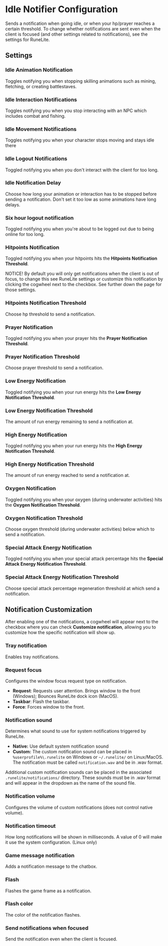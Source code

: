# Idle Notifier Configuration

Sends a notification when going idle, or when your hp/prayer reaches a certain threshold. To change whether notifications are sent even when the client is focused (and other settings related to notifications), see the settings for RuneLite.

## Settings

### Idle Animation Notification

Toggles notifying you when stopping skilling animations such as mining, fletching, or creating battlestaves.

### Idle Interaction Notifications

Toggles notifying you when you stop interacting with an NPC which includes combat and fishing.

### Idle Movement Notifications

Toggles notifying you when your character stops moving and stays idle there

### Idle Logout Notifications

Toggled notifying you when you don't interact with the client for too long.

### Idle Notification Delay

Choose how long your animation or interaction has to be stopped before sending a notification. Don't set it too low as some animations have long delays.

### Six hour logout notification

Toggled notifying you when you're about to be logged out due to being online for too long.

### Hitpoints Notification

Toggled notifying you when your hitpoints hits the **Hitpoints Notification Threshold**.

NOTICE! By default you will only get notifications when the client is out of focus, to change this see RuneLite settings or customize this notification by clicking the cogwheel next to the checkbox. See further down the page for those settings.

### Hitpoints Notification Threshold

Choose hp threshold to send a notification.

### Prayer Notification

Toggled notifying you when your prayer hits the **Prayer Notification Threshold**.

### Prayer Notification Threshold

Choose prayer threshold to send a notification.

### Low Energy Notification

Toggled notifying you when your run energy hits the **Low Energy Notification Threshold**.

### Low Energy Notification Threshold

The amount of run energy remaining to send a notification at.

### High Energy Notification

Toggled notifying you when your run energy hits the **High Energy Notification Threshold**.

### High Energy Notification Threshold

The amount of run energy reached to send a notification at.

### Oxygen Notification

Toggled notifying you when your oxygen (during underwater activities) hits the **Oxygen Notification Threshold**.

### Oxygen Notification Threshold

Choose oxygen threshold (during underwater activities) below which to send a notification.

### Special Attack Energy Notification

Toggled notifying you when your special attack percentage hits the **Special Attack Energy Notification Threshold**.

### Special Attack Energy Notification Threshold

Choose special attack percentage regeneration threshold at which send a notification.

## Notification Customization

After enabling one of the notifications, a cogwheel will appear next to the checkbox where you can check **Customize notification**, allowing you to customize how the specific notification will show up.

### Tray notification

Enables tray notifications.

### Request focus

Configures the window focus request type on notification.

 - **Request**: Requests user attention. Brings window to the front (Windows); Bounces RuneLite dock icon (MacOS).
 - **Taskbar**: Flash the taskbar.
 - **Force**: Forces window to the front.

### Notification sound

Determines what sound to use for system notifications triggered by RuneLite.

* **Native:** Use default system notification sound
* **Custom:** The custom notification sound can be placed in `%userprofile%\.runelite` on Windows or `~/.runelite/` on Linux/MacOS. The notification must be called `notification.wav` and be in .wav format.

Additional custom notification sounds can be placed in the associated `.runelite/notifications/` directory. These sounds must be in .wav format and will appear in the dropdown as the name of the sound file.

### Notification volume

Configures the volume of custom notifications (does not control native volume).

### Notification timeout

How long notifications will be shown in milliseconds. A value of 0 will make it use the system configuration. (Linux only)

### Game message notification

Adds a notification message to the chatbox.

### Flash

Flashes the game frame as a notification.

### Flash color

The color of the notification flashes.

### Send notifications when focused

Send the notification even when the client is focused.
